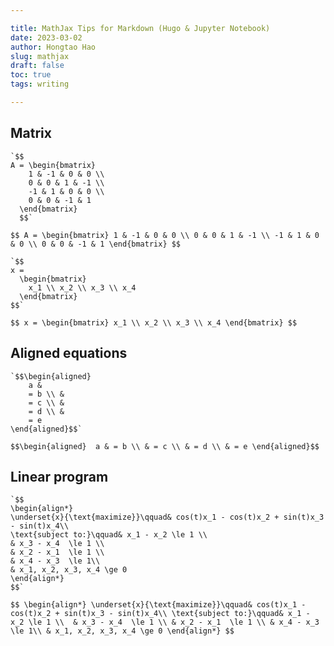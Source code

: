 ```yaml
---

title: MathJax Tips for Markdown (Hugo & Jupyter Notebook)
date: 2023-03-02
author: Hongtao Hao
slug: mathjax
draft: false
toc: true
tags: writing

---
```


## Matrix

```
`$$
A = \begin{bmatrix}
    1 & -1 & 0 & 0 \\
    0 & 0 & 1 & -1 \\
    -1 & 1 & 0 & 0 \\
    0 & 0 & -1 & 1
  \end{bmatrix}
  $$`
```

`$$
A = \begin{bmatrix}
    1 & -1 & 0 & 0 \\
    0 & 0 & 1 & -1 \\
    -1 & 1 & 0 & 0 \\
    0 & 0 & -1 & 1
  \end{bmatrix}
$$`

```
`$$
x =
  \begin{bmatrix}
    x_1 \\ x_2 \\ x_3 \\ x_4
  \end{bmatrix}
$$`
```

`$$
x =
  \begin{bmatrix}
    x_1 \\ x_2 \\ x_3 \\ x_4
  \end{bmatrix}
$$`

## Aligned equations

```
`$$\begin{aligned} 
    a &
    = b \\ &
    = c \\ &
    = d \\ &
    = e
\end{aligned}$$`
```

`$$\begin{aligned} 
    a &
    = b \\ &
    = c \\ &
    = d \\ &
    = e
\end{aligned}$$`

## Linear program

```
`$$
\begin{align*}
\underset{x}{\text{maximize}}\qquad& cos(t)x_1 - cos(t)x_2 + sin(t)x_3 - sin(t)x_4\\
\text{subject to:}\qquad& x_1 - x_2 \le 1 \\ 
& x_3 - x_4  \le 1 \\
& x_2 - x_1  \le 1 \\
& x_4 - x_3  \le 1\\
& x_1, x_2, x_3, x_4 \ge 0
\end{align*}
$$`
```

`$$
\begin{align*}
\underset{x}{\text{maximize}}\qquad& cos(t)x_1 - cos(t)x_2 + sin(t)x_3 - sin(t)x_4\\
\text{subject to:}\qquad& x_1 - x_2 \le 1 \\ 
& x_3 - x_4  \le 1 \\
& x_2 - x_1  \le 1 \\
& x_4 - x_3  \le 1\\
& x_1, x_2, x_3, x_4 \ge 0
\end{align*}
$$`
